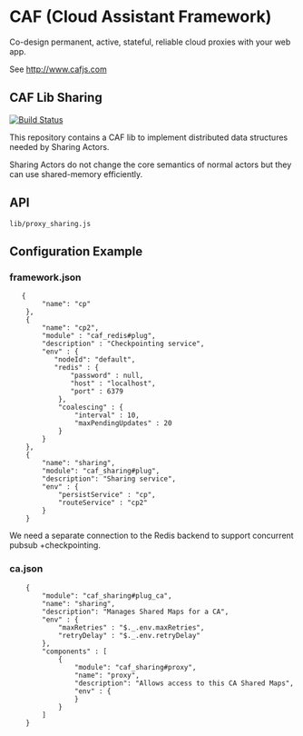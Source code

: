 # CAF (Cloud Assistant Framework)

Co-design permanent, active, stateful, reliable cloud proxies with your web app.

See http://www.cafjs.com 

## CAF Lib Sharing
[![Build Status](http://ci.cafjs.com/api/badges/cafjs/caf_sharing/status.svg)](http://ci.cafjs.com/cafjs/caf_sharing)


This repository contains a CAF lib to implement distributed data structures needed by Sharing Actors.

Sharing Actors do not change the core semantics of normal actors but they can use shared-memory efficiently.


## API

    lib/proxy_sharing.js
    
 
## Configuration Example

### framework.json

       {
            "name": "cp"
        },
        {
            "name": "cp2",
            "module" : "caf_redis#plug",
            "description" : "Checkpointing service",
            "env" : {
               "nodeId": "default",
               "redis" : {
                   "password" : null,
                   "host" : "localhost",
                   "port" : 6379
                },
                "coalescing" : {
                    "interval" : 10,
                    "maxPendingUpdates" : 20
                }
            }
        },
        {
            "name": "sharing",
            "module": "caf_sharing#plug",
            "description": "Sharing service",
            "env" : {
                "persistService" : "cp",
                "routeService" : "cp2"
            }
        }

        
We need a separate connection to the Redis backend to support concurrent pubsub +checkpointing.
        

### ca.json
  
        {
            "module": "caf_sharing#plug_ca",
            "name": "sharing",
            "description": "Manages Shared Maps for a CA",
            "env" : {
                "maxRetries" : "$._.env.maxRetries",
                "retryDelay" : "$._.env.retryDelay"
            },
            "components" : [
                {
                    "module": "caf_sharing#proxy",
                    "name": "proxy",
                    "description": "Allows access to this CA Shared Maps",
                    "env" : {
                    }
                }
            ]
        }

        
            
 
